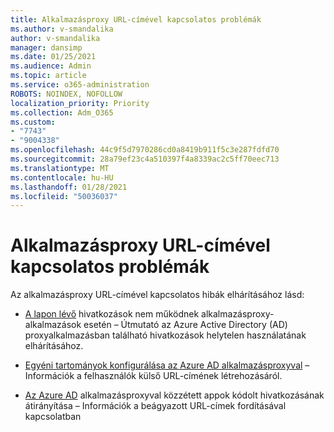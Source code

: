 ```yaml
---
title: Alkalmazásproxy URL-címével kapcsolatos problémák
ms.author: v-smandalika
author: v-smandalika
manager: dansimp
ms.date: 01/25/2021
ms.audience: Admin
ms.topic: article
ms.service: o365-administration
ROBOTS: NOINDEX, NOFOLLOW
localization_priority: Priority
ms.collection: Adm_O365
ms.custom:
- "7743"
- "9004338"
ms.openlocfilehash: 44c9f5d7970286cd0a8419b911f5c3e287fdfd70
ms.sourcegitcommit: 28a79ef23c4a510397f4a8339ac2c5ff70eec713
ms.translationtype: MT
ms.contentlocale: hu-HU
ms.lasthandoff: 01/28/2021
ms.locfileid: "50036037"
---
```

# <a name="application-proxy-url-issues"></a>Alkalmazásproxy URL-címével kapcsolatos problémák

Az alkalmazásproxy URL-címével kapcsolatos hibák elhárításához lásd:

- [A lapon lévő](https://docs.microsoft.com/azure/active-directory/manage-apps/application-proxy-page-links-broken-problem)  hivatkozások nem működnek alkalmazásproxy-alkalmazások esetén – Útmutató az Azure Active Directory (AD) proxyalkalmazásban található hivatkozások helytelen használatának elhárításához.

- [Egyéni tartományok konfigurálása az Azure AD alkalmazásproxyval](https://docs.microsoft.com/azure/active-directory/manage-apps/application-proxy-configure-custom-domain)  – Információk a felhasználók külső URL-címének létrehozásáról.

- [Az Azure AD](https://docs.microsoft.com/azure/active-directory/manage-apps/application-proxy-configure-hard-coded-link-translation)  alkalmazásproxyval közzétett appok kódolt hivatkozásának átirányítása – Információk a beágyazott URL-címek fordításával kapcsolatban

